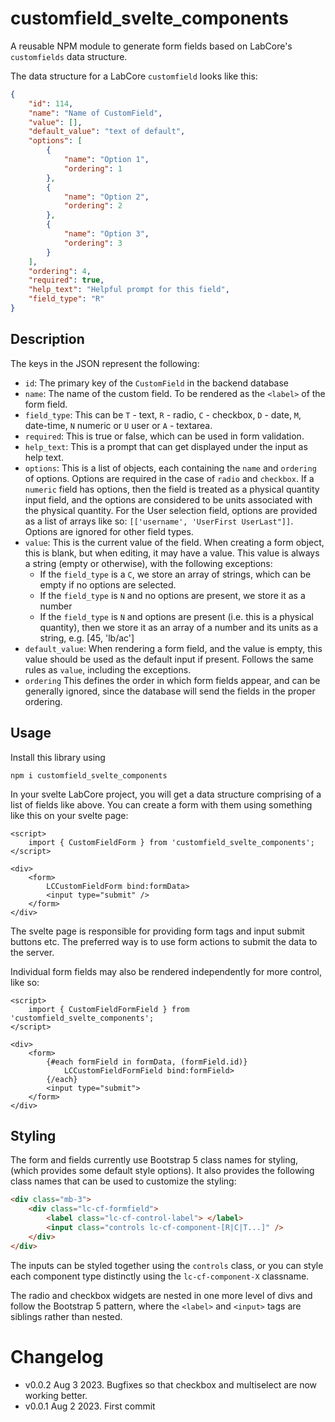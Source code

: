 # customfield_svelte_components

A reusable NPM module to generate form fields based on LabCore's `customfields` data structure.

The data structure for a LabCore `customfield` looks like this:

```json
{
	"id": 114,
	"name": "Name of CustomField",
	"value": [],
	"default_value": "text of default",
	"options": [
		{
			"name": "Option 1",
			"ordering": 1
		},
		{
			"name": "Option 2",
			"ordering": 2
		},
		{
			"name": "Option 3",
			"ordering": 3
		}
	],
	"ordering": 4,
	"required": true,
	"help_text": "Helpful prompt for this field",
	"field_type": "R"
}
```

## Description

The keys in the JSON represent the following:

- `id`: The primary key of the `CustomField` in the backend database
- `name`: The name of the custom field. To be rendered as the `<label>` of the form field.
- `field_type`: This can be `T` - text, `R` - radio, `C` - checkbox, `D` - date, `M`, date-time, `N` numeric or `U` user or `A` - textarea.
- `required`: This is true or false, which can be used in form validation.
- `help_text`: This is a prompt that can get displayed under the input as help text.
- `options`: This is a list of objects, each containing the `name` and `ordering` of options. Options are required in the case of `radio` and `checkbox`. If a `numeric` field has options, then the field is treated as a physical quantity input field, and the options are considered to be units associated with the physical quantity. For the User selection field, options are provided as a list of arrays like so: `[['username', 'UserFirst UserLast"]]`.
  Options are ignored for other field types.
- `value`: This is the current value of the field. When creating a form object, this is blank, but when editing, it may have a value. This value is always a string (empty or otherwise), with the following exceptions:
  - If the `field_type` is a `C`, we store an array of strings, which can be empty if no options are selected.
  - If the `field_type` is `N` and no options are present, we store it as a number
  - If the `field_type` is `N` and options are present (i.e. this is a physical quantity), then we store it as an array of a number and its units as a string, e.g. [45, 'lb/ac']
- `default_value`: When rendering a form field, and the value is empty, this value should be used as the default input if present. Follows the same rules as `value`, including the exceptions.
- `ordering` This defines the order in which form fields appear, and can be generally ignored, since the database will send the
  fields in the proper ordering.

## Usage

Install this library using

```
npm i customfield_svelte_components
```

In your svelte LabCore project, you will get a data structure comprising of a list of fields like above. You can create a form with them using something like this on your svelte page:

```svelte
<script>
	import { CustomFieldForm } from 'customfield_svelte_components';
</script>

<div>
	<form>
		LCCustomFieldForm bind:formData>
		<input type="submit" />
	</form>
</div>
```

The svelte page is responsible for providing form tags and input submit buttons etc. The preferred way is to use form actions to submit the data to the server.

Individual form fields may also be rendered independently for more control, like so:

```svelte
<script>
    import { CustomFieldFormField } from 'customfield_svelte_components';
</script>

<div>
    <form>
        {#each formField in formData, (formField.id)}
            LCCustomFieldFormField bind:formField>
        {/each}
        <input type="submit">
    </form>
</div>
```

## Styling

The form and fields currently use Bootstrap 5 class names for styling, (which provides some default style options).
It also provides the following class names that can be used to customize the styling:

```html
<div class="mb-3">
	<div class="lc-cf-formfield">
		<label class="lc-cf-control-label"> </label>
		<input class="controls lc-cf-component-[R|C|T...]" />
	</div>
</div>
```

The inputs can be styled together using the `controls` class, or you can style each component type distinctly
using the `lc-cf-component-X` classname.

The radio and checkbox widgets are nested in one more level of divs and follow the Bootstrap 5 pattern, where
the `<label>` and `<input>` tags are siblings rather than nested.

# Changelog

- v0.0.2 Aug 3 2023. Bugfixes so that checkbox and multiselect are now working better.
- v0.0.1 Aug 2 2023. First commit
